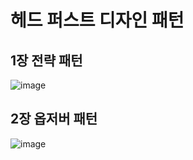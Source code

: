 # 헤드 퍼스트 디자인 패턴

## 1장 전략 패턴

![image](https://github.com/mimseong/Study/assets/50068946/a45dc34a-1fa7-4dbc-9551-dc650f4e2867)

## 2장 옵저버 패턴

![image](https://github.com/mimseong/Study/assets/50068946/5410d972-99c8-49da-bd56-6a8d3d616631)

